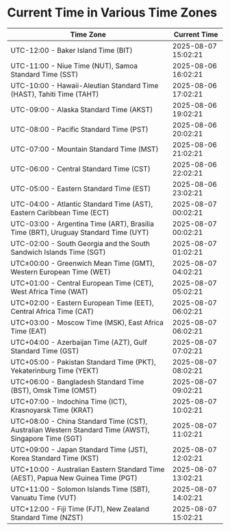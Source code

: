 # Current Time in Various Time Zones

| Time Zone | Current Time |
|-----------|--------------|
| UTC-12:00 - Baker Island Time (BIT) | 2025-08-07 15:02:21 |
| UTC-11:00 - Niue Time (NUT), Samoa Standard Time (SST) | 2025-08-06 16:02:21 |
| UTC-10:00 - Hawaii-Aleutian Standard Time (HAST), Tahiti Time (TAHT) | 2025-08-06 17:02:21 |
| UTC-09:00 - Alaska Standard Time (AKST) | 2025-08-06 19:02:21 |
| UTC-08:00 - Pacific Standard Time (PST) | 2025-08-06 20:02:21 |
| UTC-07:00 - Mountain Standard Time (MST) | 2025-08-06 21:02:21 |
| UTC-06:00 - Central Standard Time (CST) | 2025-08-06 22:02:21 |
| UTC-05:00 - Eastern Standard Time (EST) | 2025-08-06 23:02:21 |
| UTC-04:00 - Atlantic Standard Time (AST), Eastern Caribbean Time (ECT) | 2025-08-07 00:02:21 |
| UTC-03:00 - Argentina Time (ART), Brasília Time (BRT), Uruguay Standard Time (UYT) | 2025-08-07 00:02:21 |
| UTC-02:00 - South Georgia and the South Sandwich Islands Time (SGT) | 2025-08-07 01:02:21 |
| UTC±00:00 - Greenwich Mean Time (GMT), Western European Time (WET) | 2025-08-07 04:02:21 |
| UTC+01:00 - Central European Time (CET), West Africa Time (WAT) | 2025-08-07 05:02:21 |
| UTC+02:00 - Eastern European Time (EET), Central Africa Time (CAT) | 2025-08-07 06:02:21 |
| UTC+03:00 - Moscow Time (MSK), East Africa Time (EAT) | 2025-08-07 06:02:21 |
| UTC+04:00 - Azerbaijan Time (AZT), Gulf Standard Time (GST) | 2025-08-07 07:02:21 |
| UTC+05:00 - Pakistan Standard Time (PKT), Yekaterinburg Time (YEKT) | 2025-08-07 08:02:21 |
| UTC+06:00 - Bangladesh Standard Time (BST), Omsk Time (OMST) | 2025-08-07 09:02:21 |
| UTC+07:00 - Indochina Time (ICT), Krasnoyarsk Time (KRAT) | 2025-08-07 10:02:21 |
| UTC+08:00 - China Standard Time (CST), Australian Western Standard Time (AWST), Singapore Time (SGT) | 2025-08-07 11:02:21 |
| UTC+09:00 - Japan Standard Time (JST), Korea Standard Time (KST) | 2025-08-07 12:02:21 |
| UTC+10:00 - Australian Eastern Standard Time (AEST), Papua New Guinea Time (PGT) | 2025-08-07 13:02:21 |
| UTC+11:00 - Solomon Islands Time (SBT), Vanuatu Time (VUT) | 2025-08-07 14:02:21 |
| UTC+12:00 - Fiji Time (FJT), New Zealand Standard Time (NZST) | 2025-08-07 15:02:21 |
